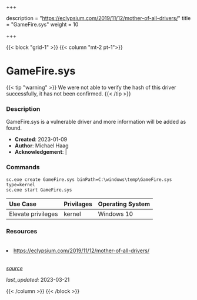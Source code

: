 +++

description = "https://eclypsium.com/2019/11/12/mother-of-all-drivers/"
title = "GameFire.sys"
weight = 10

+++


{{< block "grid-1" >}}
{{< column "mt-2 pt-1">}}


# GameFire.sys 


{{< tip "warning" >}}
We were not able to verify the hash of this driver successfully, it has not been confirmed.
{{< /tip >}}


### Description

GameFire.sys is a vulnerable driver and more information will be added as found.

- **Created**: 2023-01-09
- **Author**: Michael Haag
- **Acknowledgement**:  | [](https://twitter.com/)

### Commands

```
sc.exe create GameFire.sys binPath=C:\windows\temp\GameFire.sys type=kernel
sc.exe start GameFire.sys
```

| Use Case | Privilages | Operating System | 
|:---- | ---- | ---- |
| Elevate privileges | kernel | Windows 10 |

### Resources
<br>
<li><a href=" https://eclypsium.com/2019/11/12/mother-of-all-drivers/"> https://eclypsium.com/2019/11/12/mother-of-all-drivers/</a></li>
<br>



[*source*](https://github.com/magicsword-io/LOLDrivers/tree/main/yaml/gamefire.sys.yml)

*last_updated:* 2023-03-21








{{< /column >}}
{{< /block >}}
